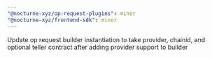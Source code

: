 ```yaml
---
"@nocturne-xyz/op-request-plugins": minor
"@nocturne-xyz/frontend-sdk": minor
---
```


Update op request builder instantiation to take provider, chainid, and optional teller contract after adding provider support to builder
